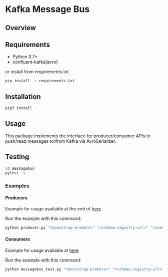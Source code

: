 # Kafka Message Bus

## Overview

## Requirements

- Python 3.7+
- confluent-kafka[avro]

or install from requirements.txt

```bash
pip install -r requirements.txt 
```

## Installation

```bash
pip3 install .
```

## Usage

This package implements the interface for producer/consumer APIs to push/read messages to/from Kafka via AvroSerializer.

## Testing

```bash
cd messagebus
pytest -v
```

### Examples
#### Producers

Example for usage available at the end of [here](https://github.com/kata-ai/messagebus-kafka-python/blob/master/messagebus/producer.py)

Run the example with this command:

```bash
python producer.py "<bootstrap-brokers>" "<schema-registry-url>" "<username>" "<password>"
```

#### Consumers

Example for usage available at [here](https://github.com/kata-ai/messagebus-kafka-python/blob/master/messagebus/test/messagebus_test.py)

Run the example with this command:

```bash
python messagebus_test.py "<bootstrap-brokers>" "<schema-registry-url>" "<username>" "<password>"
```